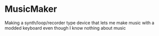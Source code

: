 # MusicMaker
Making a synth/loop/recorder type device that lets me make music with a modded keyboard even though I know nothing about music

